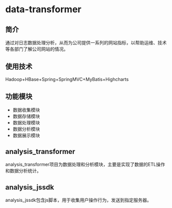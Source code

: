 # data-transformer
## 简介
通过对日志数据处理分析，从而为公司提供一系列的网站指标，以帮助运维、技术等各部门了解公司网站的情况。
## 使用技术
Hadoop+HBase+Spring+SpringMVC+MyBatis+Highcharts
## 功能模块
* 数据收集模块
* 数据存储模块
* 数据处理模块
* 数据分析模块
* 数据展示模块
## analysis_transformer
analysis_transformer项目为数据处理和分析模块，主要是实现了数据的ETL操作和数据分析统计。
## analysis_jssdk
analysis_jssdk包含js脚本，用于收集用户操作行为，发送到指定服务器。
